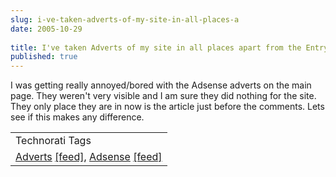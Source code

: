 ```yaml
---
slug: i-ve-taken-adverts-of-my-site-in-all-places-a
date: 2005-10-29
 
title: I've taken Adverts of my site in all places apart from the Entry
published: true
---
```

I was getting really annoyed/bored with the Adsense adverts on the main page.  They weren't very visible and I am sure they did nothing for the site.  They only place they are in now is the article just before the comments.  Lets see if this makes any difference.<p /><table class="TechnoratiHead TagHeader">
<tr><td>Technorati Tags</td></tr>
<tr class="Technorati"><td>
<a href="https://paul.kinlan.me/tags/Adverts" class="Tag" rel="tag">Adverts</a> <a href="http://feeds.technorati.com/feed/posts/tag/Adverts" class="Tag">[feed]</a>, <a href="https://paul.kinlan.me/tags/Adsense" class="Tag" rel="tag">Adsense</a> <a href="http://feeds.technorati.com/feed/posts/tag/Adsense" class="Tag">[feed]</a>
</td></tr>
</table><div class="blogger-post-footer"><img class="posterous_download_image" src="https://blogger.googleusercontent.com/tracker/8109338-113061202521390087?l=www.kinlan.co.uk%2Findex.html" height="1" alt="" width="1" /></div>

